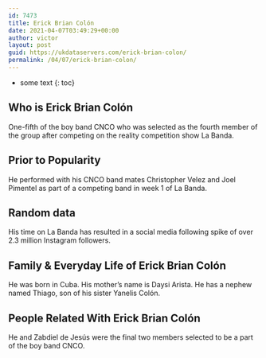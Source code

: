 ```yaml
---
id: 7473
title: Erick Brian Colón
date: 2021-04-07T03:49:29+00:00
author: victor
layout: post
guid: https://ukdataservers.com/erick-brian-colon/
permalink: /04/07/erick-brian-colon/
---
```


* some text
{: toc}


## Who is Erick Brian Colón



One-fifth of the boy band CNCO who was selected as the fourth member of the group after competing on the reality competition show La Banda. 

                
                
                
## Prior to Popularity



He performed with his CNCO band mates Christopher Velez and Joel Pimentel as part of a competing band in week 1 of La Banda. 

                
                
                
## Random data



His time on La Banda has resulted in a social media following spike of over 2.3 million Instagram followers.

                
                
                
## Family & Everyday Life of Erick Brian Colón



He was born in Cuba. His mother&#8217;s name is Daysi Arista. He has a nephew named Thiago, son of his sister Yanelis Colón.

                
                
                
## People Related With Erick Brian Colón



He and Zabdiel de Jesús were the final two members selected to be a part of the boy band CNCO. 

                
              
            
          
          
          